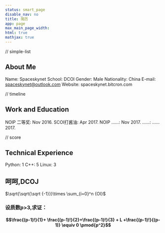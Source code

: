 ```yaml
---
status: smart_page
disable_nav: no
title: 简历
app: page
max_main_page_width: 
html: true
mathjax: true
---
```


// simple-list

## About Me

Name: Spaceskynet 
School: DCOI 
Gender: Male 
Nationality: China 
E-mail: spaceskynet@outlook.com 
Website: spaceskynet.bitcron.com 



// timeline

## Work and Education

NOIP 二等奖: Nov 2016. 
SCOI打酱油: Apr 2017. 
NOIP ……: Nov 2017.
……: …… 2017.



// score

## Technical Experience

Python: 1 
C++: 5 
Linux: 3

## 呵呵,DCOJ

$\sqrt{\sqrt{\sqrt {-1}}}\times \sum_{i=0}^n {OI}$

### 设质数p>3,求证：

#### $$\frac{(p-1)!}{1}+ \frac{(p-1)!}{2}+\frac{(p-1)!}{3} + L +\frac{(p-1)!}{(p-1)} \equiv 0 \pmod{p^2}$$